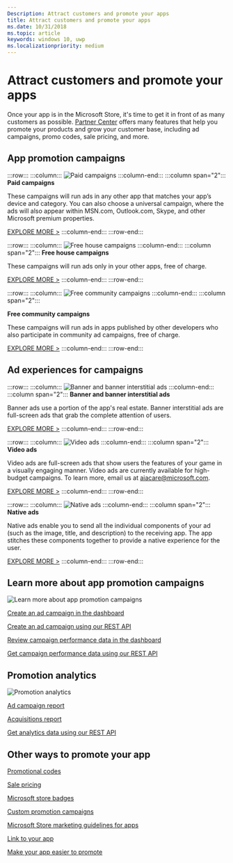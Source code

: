 ```yaml
---
Description: Attract customers and promote your apps
title: Attract customers and promote your apps
ms.date: 10/31/2018
ms.topic: article
keywords: windows 10, uwp
ms.localizationpriority: medium
---
```

# Attract customers and promote your apps

Once your app is in the Microsoft Store, it's time to get it in front of as many customers as possible. [Partner Center](https://partner.microsoft.com/dashboard) offers many features that help you promote your products and grow your customer base, including ad campaigns, promo codes, sale pricing, and more.

## App promotion campaigns

:::row:::
    :::column:::
        ![Paid campaigns](images/ads-paid-campaign.png)
    :::column-end:::
	:::column span="2":::
**Paid campaigns**

These campaigns will run ads in any other app that matches your app’s device and category. You can also choose a universal campaign, where the ads will also appear within MSN.com, Outlook.com, Skype, and other Microsoft premium properties.

[EXPLORE MORE >](create-an-ad-campaign-for-your-app.md)
    :::column-end:::
:::row-end:::

:::row:::
    :::column:::
        ![Free house campaigns](images/ads-house-campaign.png)
    :::column-end:::
	:::column span="2":::
**Free house campaigns**

These campaigns will run ads only in your other apps, free of charge.

[EXPLORE MORE >](about-house-ads.md)
    :::column-end:::
:::row-end:::

:::row:::
    :::column:::
        ![Free community campaigns](images/ads-community-campaign.png)
    :::column-end:::
	:::column span="2":::
    
**Free community campaigns**

These campaigns will run ads in apps published by other developers who also participate in community ad campaigns, free of charge.

[EXPLORE MORE >](create-an-ad-campaign-for-your-app.md)
    :::column-end:::
:::row-end:::

## Ad experiences for campaigns

:::row:::
    :::column:::
        ![Banner and banner interstitial ads](images/ads-ban-example.png)
    :::column-end:::
	:::column span="2":::
**Banner and banner interstitial ads**

Banner ads use a portion of the app's real estate. Banner interstitial ads are full-screen ads that grab the complete attention of users.

[EXPLORE MORE >](../monetize/supported-ad-sizes-for-banner-ads.md)
    :::column-end:::
:::row-end:::

:::row:::
    :::column:::
        ![Video ads](images/ads-video-example.png)
    :::column-end:::
	:::column span="2":::
**Video ads**

Video ads are full-screen ads that show users the features of your game in a visually engaging manner. Video ads are currently available for high-budget campaigns. To learn more, email us at aiacare@microsoft.com.

[EXPLORE MORE >](../monetize/interstitial-ads.md)
    :::column-end:::
:::row-end:::

:::row:::
    :::column:::
        ![Native ads](images/ads-native-example.png)
    :::column-end:::
	:::column span="2":::
**Native ads**

Native ads enable you to send all the individual components of your ad (such as the image, title, and description) to the receiving app. The app stitches these components together to provide a native experience for the user.

[EXPLORE MORE >](../monetize/native-ads.md)
    :::column-end:::
:::row-end:::

## Learn more about app promotion campaigns

![Learn more about app promotion campaigns](images/app-promotion-campaigns.png)

[Create an ad campaign in the dashboard](create-an-ad-campaign-for-your-app.md)

[Create an ad campaign using our REST API](https://docs.microsoft.com/windows/uwp/monetize/run-ad-campaigns-using-windows-store-services)

[Review campaign performance data in the dashboard](promote-your-app-report.md)

[Get campaign performance data using our REST API](https://docs.microsoft.com/windows/uwp/monetize/)

## Promotion analytics

![Promotion analytics](images/ads-promotion-analytics.png)

[Ad campaign report](promote-your-app-report.md)

[Acquisitions report](acquisitions-report.md)

[Get analytics data using our REST API](https://docs.microsoft.com/windows/uwp/monetize/access-analytics-data-using-windows-store-services)

## Other ways to promote your app

[Promotional codes](generate-promotional-codes.md)

[Sale pricing](put-apps-and-add-ons-on-sale.md)

[Microsoft store badges](https://developer.microsoft.com/store/badges)

[Custom promotion campaigns](create-a-custom-app-promotion-campaign.md)

[Microsoft Store marketing guidelines for apps](app-marketing-guidelines.md)

[Link to your app](link-to-your-app.md)

[Make your app easier to promote](make-your-app-easier-to-promote.md)
